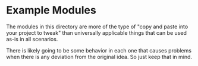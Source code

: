 # Example Modules

The modules in this directory are more of the type of "copy and paste into your project to tweak" than universally
applicable things that can be used as-is in all scenarios. 

There is likely going to be some behavior in each one that causes problems when there is any 
deviation from the original idea. So just keep that in mind. 
